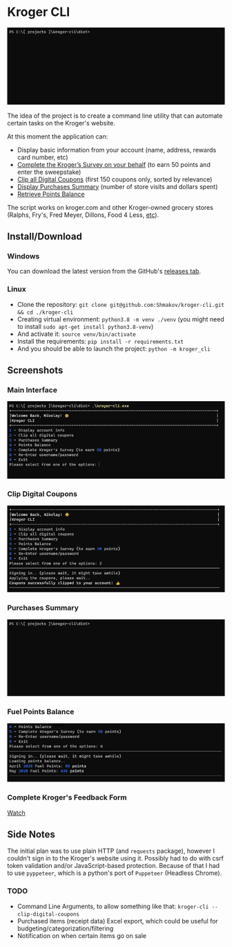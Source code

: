 Kroger CLI
==========

![Display Purchases Summary](images/Purchases-Summary.gif)

The idea of the project is to create a command line utility that can automate certain tasks on the Kroger's website.

At this moment the application can:

* Display basic information from your account (name, address, rewards card number, etc)
* [Complete the Kroger’s Survey on your behalf](images/Kroger-Survey.gif) (to earn 50 points and enter the sweepstake)
* [Clip all Digital Coupons](#clip-digital-coupons) (first 150 coupons only, sorted by relevance)
* [Display Purchases Summary](#purchases-summary) (number of store visits and dollars spent)
* [Retrieve Points Balance](#fuel-points-balance)

The script works on kroger.com and other Kroger-owned grocery stores (Ralphs, Fry's, Fred Meyer, Dillons, Food 4 Less, [etc](https://en.wikipedia.org/wiki/Kroger#Chains)).

Install/Download
----------------

### Windows

You can download the latest version from the GitHub's [releases tab](https://github.com/Shmakov/kroger-cli/releases).

### Linux

* Clone the repository: `git clone git@github.com:Shmakov/kroger-cli.git && cd ./kroger-cli`
* Creating virtual environment: `python3.8 -m venv ./venv` (you might need to install `sudo apt-get install python3.8-venv`)
* And activate it: `source venv/bin/activate`
* Install the requirements: `pip install -r requirements.txt`
* And you should be able to launch the project: `python -m kroger_cli`

Screenshots
-----------

### Main Interface

![Kroger CLI Screenshot](images/Home-Screen-Screenshot.png)

### Clip Digital Coupons

![Clip all Kroger's Digital Coupons](images/Clip-Digital-Coupons.png)

### Purchases Summary

![Display Purchases Summary](images/Purchases-Summary.gif)

### Fuel Points Balance

![Fuel Points Balance](images/Fuel-Points-Balance.png)

### Complete Kroger's Feedback Form

[Watch](images/Kroger-Survey.gif)

Side Notes
----------

The initial plan was to use plain HTTP (and `requests` package), however I couldn't sign in to the Kroger's website using it. Possibly had to do with csrf token validation and/or JavaScript-based protection. Because of that I had to use `pyppeteer`, which is a python's port of `Puppeteer` (Headless Chrome).

### TODO

* Command Line Arguments, to allow something like that: `kroger-cli --clip-digital-coupons`
* Purchased items (receipt data) Excel export, which could be useful for budgeting/categorization/filtering
* Notification on when certain items go on sale